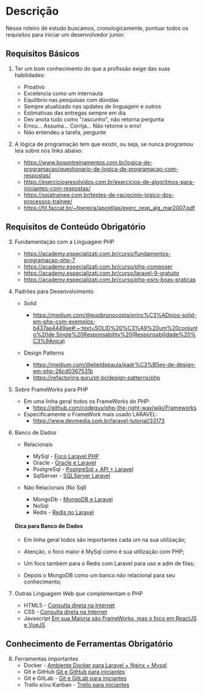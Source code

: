 
# Descrição 

Nesse roteiro de estudo buscamos, cronologicamente, pontuar todos os requisitos para iniciar um desenvolvedor junior.

## Requisitos Básicos

1.  Ter um bom conhecimento do que a profissão exige das suas habilidades:
    -  Proativo
    -  Excelencia como um internauta
    -  Equilibrio nas pesquisas com dúvidas
    -  Sempre atualizado nas updates de linguagem e outros
    -  Estimativas das entregas sempre em dia
    -  Dev anota tudo como "rascunho", não retorna pergunta
    -  Errou... Assuma... Corrija... Não retorne o erro!
    -  Não entendeu a tarefa, pergunte

  

2.  A lógica de programação tem que existir, ou seja, se nunca programou leia sobre nos links abaixo:

    - https://www.bosontreinamentos.com.br/logica-de-programacao/questionario-de-logica-de-programacao-com-respostas/
    - https://exerciciosresolvidos.com.br/exercicios-de-algoritmos-para-iniciantes-com-respostas/
    - https://sejatrainee.com.br/testes-de-raciocinio-logico-dos-processos-trainee/
    - https://fit.faccat.br/~fpereira/apostilas/exerc_resp_alg_mar2007.pdf


## Requisitos de Conteúdo Obrigatório

3.  Fundamentação com a Linguagem PHP

    - https://academy.especializati.com.br/curso/fundamentos-programacao-php-7
    - https://academy.especializati.com.br/curso/php-composer
    - https://academy.especializati.com.br/curso/laravel-9-gratuito
    - https://academy.especializati.com.br/curso/php-psrs-boas-praticas

4.  Padrões para Desenvolvimento
    - Solid 
      - https://medium.com/@euobrunocosta/princ%C3%ADpios-solid-em-php-com-exemplos-b437aa4449ae#:~:text=SOLID%20%C3%A9%20um%20conjunto%20de,Single%20Responsability%20(Responsabilidade%20%C3%9Anica)
    
    - Design Patterns
      - https://medium.com/@elieldepaula/padr%C3%B5es-de-design-em-php-26cd0367531b
      - https://refactoring.guru/pt-br/design-patterns/php
    

5.  Sobre FrameWorks para PHP
    - Em uma linha geral todos os FrameWorks do PHP:
      - https://github.com/codeguy/php-the-right-way/wiki/Frameworks
    - Especificamente o FrameWork mais usado LARAVEL:
      - https://www.devmedia.com.br/laravel-tutorial/33173

6.  Banco de Dados
    -  Relacionais
       - MySql - [Foco Laravel PHP](https://laravel-docs-pt-br.readthedocs.io/en/latest/database/)
       - Oracle - [Oracle e Laravel](https://medium.com/@jhonatanvinicius/utilizando-laravel-e-oci8-em-4-passos-48278c4bb8cf)
       - PostgreSql - [PostgreSql + API + Laravel](https://hcode.com.br/blog/criando-api-php-com-laravel-e-postgresql)
       - SqlServer - [SQLServer Laravel](https://www.webdesignemfoco.com/cursos/crud/crud-com-laravel-12-laravel-com-sql-server)
    
    - Não Relacionais (No Sql)
       - MongoDb - [MongoDB e Laravel](https://blog.renatolucena.net/post/laravel-mongodb-crud)
       - NoSql
       - Redis - [Redis no Laravel](https://dev.to/marllongomes/entenda-as-vantagens-de-usar-o-redis-exemplo-pratico-em-laravel-5f9e)

    #### Dica para Banco de Dados
    - Em linha geral todos são importantes cada um na sua utilização;
    
    - Atenção, o foco maior é MySql como é sua utilização com PHP;
    - Um foco também para o Redis com Laravel para uso e adm de filas;
    - Depois o MongoDB como um banco não relacional para seu conhecimento;

7.  Outras Linguagem Web que complementam o PHP

    - HTML5 - [Consulta direta na Internet](http://www,google.com.br)
    - CSS - [Consulta direta na Internet](http://www,google.com.br)
    - Javascript [Em sua Maioria são FrameWorks, mas o foco em ReactJS](https://matheussg.medium.com/api-laravel-react-js-parte-1-projeto-arquitetura-e-configura%C3%A7%C3%A3o-d2b8e77cde7d) [e VueJS](https://medium.com/@arthursorriso/upload-de-arquivos-com-laravel-e-vuejs-9317cc0097c4)

## Conhecimento de Ferramentas Obrigatório

8.  Ferramentas importantes
    - Docker - [Ambiente Docker para Laravel + Nginx + Mysql](https://alisonjuliano.com/docker-ambiente-de-desenvolvimento-php-laravel-com-nginx-e-mysql/)
    - Git e GitHub [Git e GitHub para iniciantes](https://www.freecodecamp.org/portuguese/news/tutorial-de-git-e-github-controle-de-versao-para-iniciantes/)
    - Git e GitLab - [Git e GitLab para iniciantes](https://medium.com/ekode/primeiros-passos-com-git-e-gitlab-criando-seu-primeiro-projeto-89f9001614b0)
    - Trello e/ou Kanban - [Trello para iniciantes](https://tecnoblog.net/responde/como-usar-o-trello-guia-para-iniciantes/)



